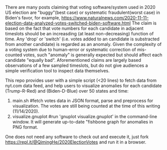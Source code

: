 There are many posts claiming that voting software/system used in 2020 US election are "buggy"(best case) or systematic fraudulent(worst case) in Biden's favor, for example, https://www.naturalnews.com/2020-11-11-election-data-analyzed-votes-switched-biden-software.html
The claim is based on the fact that vote numbers for each candidate in adjacent timeslots should be an increasding (at least non-decreasing) function of time. Any 'drop' or 'switch' (i.e. votes added to an candidate is substracted from another candidate) is regarded as an anomaly. 
Given the complexity of a voting system due to human-error or systematic correction of mis-counted votes, such "anomaly" is generally expected but should affect each candidate "equally bad". Aforementioned claims are largely based observations of a few sampled timeslots, but do not give audiences a simple verification tool to inspect data themselves. 

This repo provides user with a simple script (<20 lines) to fetch data from nyt.com data feed, and help users to visualize anomalies for each candidate (Trump-R-Red) and (Biden-D-Blue) over 50 states and time:  
1. main.sh           #fetch votes data in JSON format, parse and preprocess for visualization. The votes are still being counted at the time of this writing (11/14/2020). 
2. visualize.gnuplot #run 'gnuplot visualize.gnuplot' in the command-line window. It will generate up-to-date "fishbone graph for anomalies in PNG format. 

One does not need any software to check out and execute it, just fork https://repl.it/@QimingHe/2020ElectionVotes and run it in a browser.
